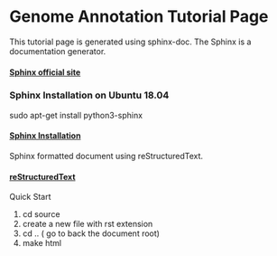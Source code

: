 # Genome Annotation Tutorial Page

This tutorial page is generated using sphinx-doc. The Sphinx is a documentation generator.

#### [Sphinx official site](https://www.sphinx-doc.org/en/master/usage/quickstart.html)

### Sphinx Installation on Ubuntu 18.04
sudo apt-get install python3-sphinx

#### [Sphinx Installation](https://www.sphinx-doc.org/en/master/usage/installation.html)

Sphinx formatted document using reStructuredText.

#### [reStructuredText](https://www.sphinx-doc.org/en/master/usage/restructuredtext/basics.html#lists-and-quote-like-blocks)

Quick Start
1. cd source
2. create a new file with rst extension
3. cd ..  ( go to back the document root)
4. make html
